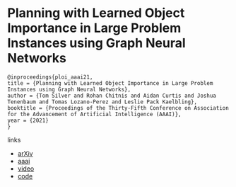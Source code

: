 # Planning with Learned Object Importance in Large Problem Instances using Graph Neural Networks

```
@inproceedings{ploi_aaai21,
title = {Planning with Learned Object Importance in Large Problem Instances using Graph Neural Networks},
author = {Tom Silver and Rohan Chitnis and Aidan Curtis and Joshua Tenenbaum and Tomas Lozano-Perez and Leslie Pack Kaelbling},
booktitle = {Proceedings of the Thirty-Fifth Conference on Association for the Advancement of Artificial Intelligence (AAAI)},
year = {2021}
}
```

links
- [arXiv](https://arxiv.org/abs/2009.05613)
- [aaai](https://www.aaai.org/AAAI21Papers/AAAI-5363.SilverT.pdf)
- [video](https://youtu.be/FWsVJc2fvCE)
- [code](https://github.com/tomsilver/ploi)
